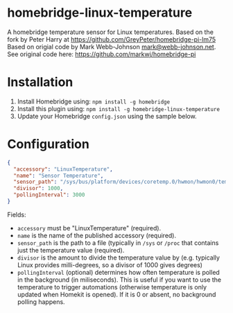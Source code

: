 # homebridge-linux-temperature

A homebridge temperature sensor for Linux temperatures.
Based on the fork by Peter Harry at https://github.com/GreyPeter/homebridge-pi-lm75
Based on origial code by Mark Webb-Johnson <mark@webb-johnson.net>.
See original code here: https://github.com/markwj/homebridge-pi


# Installation

1. Install Homebridge using: `npm install -g homebridge`
2. Install this plugin using: `npm install -g homebridge-linux-temperature`
3. Update your Homebridge `config.json` using the sample below.

# Configuration

```json
{
  "accessory": "LinuxTemperature",
  "name": "Sensor Temperature",
  "sensor_path": "/sys/bus/platform/devices/coretemp.0/hwmon/hwmon0/temp1_input",
  "divisor": 1000,
  "pollingInterval": 3000
}
```

Fields:

* `accessory` must be "LinuxTemperature" (required).
* `name` is the name of the published accessory (required).
* `sensor_path` is the path to a file (typically in `/sys` or `/proc` that contains just the temperature value (required).
* `divisor` is the amount to divide the temperature value by (e.g. typically Linux provides milli-degrees, so a divisor of 1000 gives degrees)
* `pollingInterval` (optional) determines how often temperature is polled in the background (in miliseconds). This is useful if you want to use the temperature to trigger automations (otherwise temperature is only updated when Homekit is opened). If it is 0 or absent, no background polling happens.

